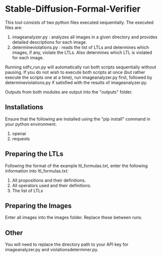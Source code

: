 # Stable-Diffusion-Formal-Verifier
This tool consists of two python files executed sequentially. The executed files are:
1. imageanalyzer.py : analyzes all images in a given directory and provides detailed descriptions for each image. 
2. determineviolations.py : reads the list of LTLs and determines which images, if any, violate the LTLs. Also determines which LTL is violated for each image.

Running sdfv_run.py will automatically run both scripts sequentially without pausing. If you do not wish to execute both scripts at once (but rather execute the scripts one at a time), run imageanalyzer.py first, followed by determineviolations.py if satisfied with the results of imageanalyzer.py. 

Outputs from both modules are output into the "outputs" folder.

## Installations
Ensure that the following are installed using the "pip install" command in your python environment.
1. openai
2. requests

## Preparing the LTLs
Following the format of the example ltl_formulas.txt, enter the following information into ltl_formulas.txt: 
1. All propositions and their definitions.
2. All operators used and their definitions. 
3. The list of LTLs

## Preparing the Images
Enter all images into the images folder. Replace these between runs. 

## Other 
You will need to replace the directory path to your API key for imageanalyzer.py and violationsdeterminer.py. 
